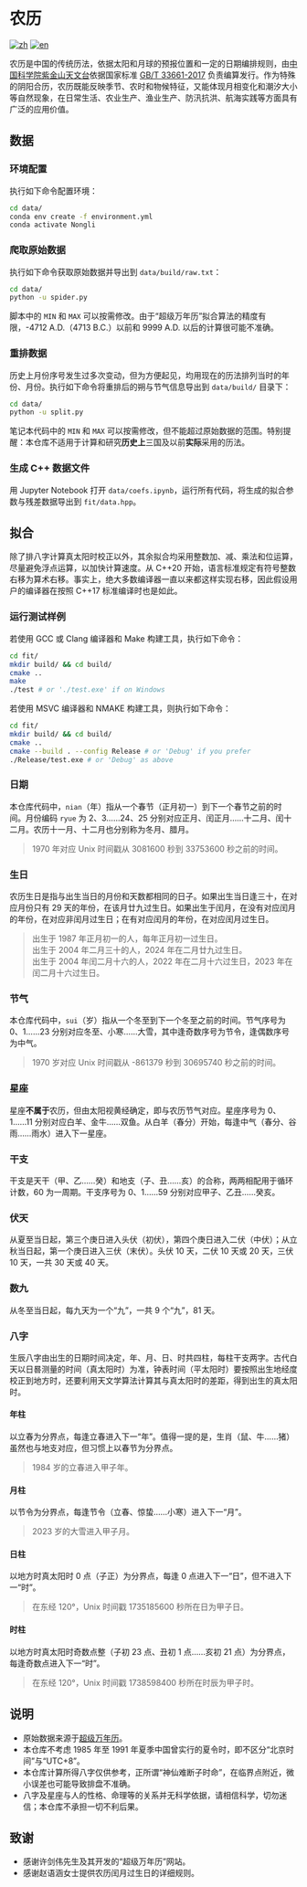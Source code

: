# 农历

[![zh](https://img.shields.io/badge/lang-zh-red.svg)](README-zh.md)
[![en](https://img.shields.io/badge/lang-en-blue.svg)](README-en.md)

农历是中国的传统历法，依据太阳和月球的预报位置和一定的日期编排规则，由[中国科学院紫金山天文台](http://www.pmo.cas.cn/)依据国家标准 [GB/T 33661-2017](https://std.samr.gov.cn/gb/search/gbDetailed?id=71F772D817FDD3A7E05397BE0A0AB82A) 负责编算发行。作为特殊的阴阳合历，农历既能反映季节、农时和物候特征，又能体现月相变化和潮汐大小等自然现象，在日常生活、农业生产、渔业生产、防汛抗洪、航海实践等方面具有广泛的应用价值。

## 数据

### 环境配置

执行如下命令配置环境：

```bash
cd data/
conda env create -f environment.yml
conda activate Nongli
```

### 爬取原始数据

执行如下命令获取原始数据并导出到 `data/build/raw.txt`：

```bash
cd data/
python -u spider.py
```

脚本中的 `MIN` 和 `MAX` 可以按需修改。由于“超级万年历”拟合算法的精度有限，-4712 A.D.（4713 B.C.）以前和 9999 A.D. 以后的计算很可能不准确。

### 重排数据

历史上月份序号发生过多次变动，但为方便起见，均用现在的历法排列当时的年份、月份。执行如下命令将重排后的朔与节气信息导出到 `data/build/` 目录下：

```bash
cd data/
python -u split.py
```

笔记本代码中的 `MIN` 和 `MAX` 可以按需修改，但不能超过原始数据的范围。特别提醒：本仓库不适用于计算和研究**历史上**三国及以前**实际**采用的历法。

### 生成 C++ 数据文件

用 Jupyter Notebook 打开 `data/coefs.ipynb`，运行所有代码，将生成的拟合参数与残差数据导出到 `fit/data.hpp`。

## 拟合

除了排八字计算真太阳时校正以外，其余拟合均采用整数加、减、乘法和位运算，尽量避免浮点运算，以加快计算速度。从 C++20 开始，语言标准规定有符号整数右移为算术右移。事实上，绝大多数编译器一直以来都这样实现右移，因此假设用户的编译器在按照 C++17 标准编译时也是如此。

### 运行测试样例

若使用 GCC 或 Clang 编译器和 Make 构建工具，执行如下命令：

```bash
cd fit/
mkdir build/ && cd build/
cmake ..
make
./test # or './test.exe' if on Windows
```

若使用 MSVC 编译器和 NMAKE 构建工具，则执行如下命令：

```bash
cd fit/
mkdir build/ && cd build/
cmake ..
cmake --build . --config Release # or 'Debug' if you prefer
./Release/test.exe # or 'Debug' as above
```

### 日期

本仓库代码中，`nian`（年）指从一个春节（正月初一）到下一个春节之前的时间。月份编码 `ryue` 为 2、3……24、25 分别对应正月、闰正月……十二月、闰十二月。农历十一月、十二月也分别称为冬月、腊月。

> 1970 年对应 Unix 时间戳从 3081600 秒到 33753600 秒之前的时间。

### 生日

农历生日是指与出生当日的月份和天数都相同的日子。如果出生当日逢三十，在对应月份只有 29 天的年份，在该月廿九过生日。如果出生于闰月，在没有对应闰月的年份，在对应非闰月过生日；在有对应闰月的年份，在对应闰月过生日。

> 出生于 1987 年正月初一的人，每年正月初一过生日。\
> 出生于 2004 年二月三十的人，2024 年在二月廿九过生日。\
> 出生于 2004 年闰二月十六的人，2022 年在二月十六过生日，2023 年在闰二月十六过生日。

### 节气

本仓库代码中，`sui`（岁）指从一个冬至到下一个冬至之前的时间。节气序号为 0、1……23 分别对应冬至、小寒……大雪，其中逢奇数序号为节令，逢偶数序号为中气。

> 1970 岁对应 Unix 时间戳从 -861379 秒到 30695740 秒之前的时间。

### 星座

星座**不属于**农历，但由太阳视黄经确定，即与农历节气对应。星座序号为 0、1……11 分别对应白羊、金牛……双鱼。从白羊（春分）开始，每逢中气（春分、谷雨……雨水）进入下一星座。

### 干支

干支是天干（甲、乙……癸）和地支（子、丑……亥）的合称，两两相配用于循环计数，60 为一周期。干支序号为 0、1……59 分别对应甲子、乙丑……癸亥。

### 伏天

从夏至当日起，第三个庚日进入头伏（初伏），第四个庚日进入二伏（中伏）；从立秋当日起，第一个庚日进入三伏（末伏）。头伏 10 天，二伏 10 天或 20 天，三伏 10 天，一共 30 天或 40 天。

### 数九

从冬至当日起，每九天为一个“九”，一共 9 个“九”，81 天。

### 八字

生辰八字由出生的日期时间决定，年、月、日、时共四柱，每柱干支两字。古代白天以日晷测量的时间（真太阳时）为准，钟表时间（平太阳时）要按照出生地经度校正到地方时，还要利用天文学算法计算其与真太阳时的差距，得到出生的真太阳时。

#### 年柱

以立春为分界点，每逢立春进入下一“年”。值得一提的是，生肖（鼠、牛……猪）虽然也与地支对应，但习惯上以春节为分界点。

> 1984 岁的立春进入甲子年。

#### 月柱

以节令为分界点，每逢节令（立春、惊蛰……小寒）进入下一“月”。

> 2023 岁的大雪进入甲子月。

#### 日柱

以地方时真太阳时 0 点（子正）为分界点，每逢 0 点进入下一“日”，但不进入下一“时”。

> 在东经 120°，Unix 时间戳 1735185600 秒所在日为甲子日。

#### 时柱

以地方时真太阳时奇数点整（子初 23 点、丑初 1 点……亥初 21 点）为分界点，每逢奇数点进入下一“时”。

> 在东经 120°，Unix 时间戳 1738598400 秒所在时辰为甲子时。

## 说明

* 原始数据来源于[超级万年历](https://www.sxwnl.com/super/)。
* 本仓库不考虑 1985 年至 1991 年夏季中国曾实行的夏令时，即不区分“北京时间”与“UTC+8”。
* 本仓库计算所得八字仅供参考，正所谓“神仙难断子时命”，在临界点附近，微小误差也可能导致排盘不准确。
* 八字及星座与人的性格、命理等的关系并无科学依据，请相信科学，切勿迷信；本仓库不承担一切不利后果。

## 致谢

* 感谢许剑伟先生及其开发的“超级万年历”网站。
* 感谢赵语涵女士提供农历闰月过生日的详细规则。
